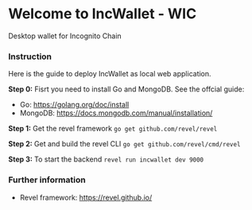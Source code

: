 # Welcome to IncWallet - WIC

Desktop wallet for Incognito Chain


### Instruction
Here is the guide to deploy IncWallet as local web application. 

**Step 0:** Fisrt you need to install Go and MongoDB. See the offcial guide:
* Go: https://golang.org/doc/install
* MongoDB: https://docs.mongodb.com/manual/installation/

**Step 1:** Get the revel framework
```go get github.com/revel/revel```

**Step 2:** Get and build the revel CLI 
```go get github.com/revel/cmd/revel```

**Step 3:** To start the backend 
```revel run incwallet dev 9000```

### Further information

* Revel framework: https://revel.github.io/